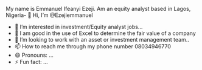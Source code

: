 My name is Emmanuel Ifeanyi Ezeji. Am an equity analyst based in Lagos, Nigeria- 👋 Hi, I’m @Ezejiemmanuel
- 👀 I’m interested in investment/Equity analyst jobs...
- 🌱 I am good in the use of Excel to determine the fair value of a company
- 💞️ I’m looking to work with an asset or investment management team..
- 📫 How to reach me through my phone number 08034946770
- 😄 Pronouns: ...
- ⚡ Fun fact: ...

<!---
Ezejiemmanuel/Ezejiemmanuel is a ✨ special ✨ repository because its `README.md` (this file) appears on your GitHub profile.
You can click the Preview link to take a look at your changes.
--->
